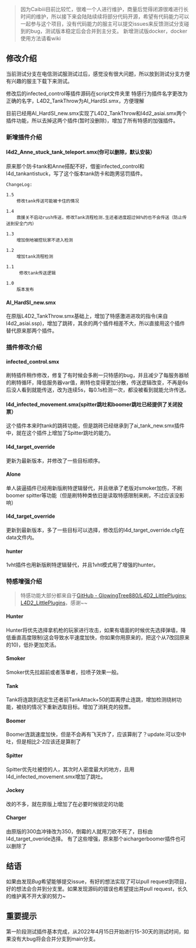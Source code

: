 > 因为Caibiii目前比较忙，很难一个人进行维护，商量后觉得闭源很难进行长时间的维护，所以接下来会陆陆续续将部分代码开源，希望有代码能力可以一起参与这个项目，没有代码能力的服主可以提交issues来反馈测试分支碰到的bug，测试版本稳定后会合并到主分支。
> 新增测试版docker，docker使用方法请看wiki

## 修改介绍

当前测试分支在电信测试服测试过后，感觉没有很大问题，所以放到测试分支方便有兴趣的服主下载下来测试。

修改后的infected_control等插件源码在script文件夹里
特感行为插件名字更改为正确的名字，L4D2_TankThrow为AI_HardSI.smx，方便理解

目前已经用AI_HardSI_new.smx实现了L4D2_TankThrow和l4d2_asiai.smx两个插件功能，所以去掉这两个插件(暂时没删除)，增加了所有特感的加强插件。

### 新增插件介绍

#### l4d2_Anne_stuck_tank_teleport.smx(你可以删除，默认安装）

原来那个防卡tank和Anne搭配不好，借鉴infected_control和l4d_tankantistuck，写了这个版本tank防卡和跑男惩罚插件。
    
    ChangeLog:

    1.5
        修改tank传送可能被卡住的情况
    
    1.4
        救援关不启动rush传送，修改Tank流程检测.生还者进度超过98%的也不会传送（防止传送到安全门内）
    
    1.3 
        增加倒地被控玩家不进入检测
    
    1.2 
        增加tank流程检测
    
    1.1 
         修改tank传送逻辑
    
    1.0 
        版本发布

#### AI_HardSI_new.smx

在原版L4D2_TankThrow.smx基础上，增加了特感激进进攻的指令(来自 l4d2_asiai.ssp)，增加了跳砖，其余的两个插件相差不大，所以直接用这个插件替代原来那两个插件。

### 插件修改介绍

#### infected_control.smx

刷特插件稍作修改，修复了有时候会多刷一只特感的bug，并且减少了每服务器帧的刷特循环，降低服务器var值，刷特也变得更加分散，传送逻辑改变，不再是6s后没人看到就能传送，改为连续5s，每0.1s检测一次，都没被看到就能允许传送。

#### l4d_infected_movement.smx(spitter跳吐和boomer跳吐已经提供了关闭投票）

这个插件本来时tank的跳砖功能，但是跳砖已经继承到了ai_tank_new.smx插件中，就在这个插件上增加了Spitter跳吐的能力。

#### l4d_target_override

更新为最新版本，并修改了一些目标顺序。

#### Alone

单人装逼插件已经用新版刷特逻辑替代，并且继承了老版对smoker加伤，不刷boomer spitter等功能（但是刷特种类依旧是读取特感限制来刷，不过应该没影响）

#### l4d_target_override

更新到最新版本，多了一些目标可以选择，修改后的l4d_target_override.cfg在data文件内。

#### hunter

1vht插件也用新版刷特逻辑替代，并且1vht模式用了增强的hunter。

### 特感增强介绍

> 特感功能大部分都来自于[GitHub - GlowingTree880/L4D2_LittlePlugins: L4D2_LittlePlugins](https://github.com/GlowingTree880/L4D2_LittlePlugins)，感谢~~

#### Hunter

Hunter将优先选择拿机枪的玩家进行攻击，如果有墙面的时候优先选择弹墙，降低垂直高度限制(这会导致水平速度加快，你如果你用原来的，把这个从7改回原来的10)，低扑更加灵活。

#### Smoker

Smoker优先拉超前或者落单者，拉喷子效果一般。

#### Tank

Tank将连跳到选定生还者前TankAttack+50的距离停止连跳，增加检测绕树功能，被绕的情况下重新选取目标。增加了消耗克的投票。

#### Boomer

Boomer连跳速度加快，但是不会再有飞天炸了，应该算削了？update:可以空中吐，但是相比2-2应该还是算削了

#### Spitter

Spitter优先吐被控的人，其次时人密度最大的地方，且用l4d_infected_movement.smx增加了跳吐。

#### Jockey

改的不多，就在原版上增加了在必要时候锁定的功能

#### Charger

由原版的300血冲锋改为350，倒霉的人就用刀砍不死了，目标由l4d_target_overide选择。
有了这些增强，原来那个aichargerboomer插件也可以删除了

## 结语

如果由发现*Bug*希望能够提交issue，有好的想法实现了可以pull request到项目，好的想法会合并到分支里。如果发现源码的错误也希望提出并pull request，长久的维护离不开大家的努力~

## 重要提示

第一阶段测试插件基本完成，从2022年4月15日开始进行15-30天的测试时间，如果没有大bug将会合并分支到main分支。
